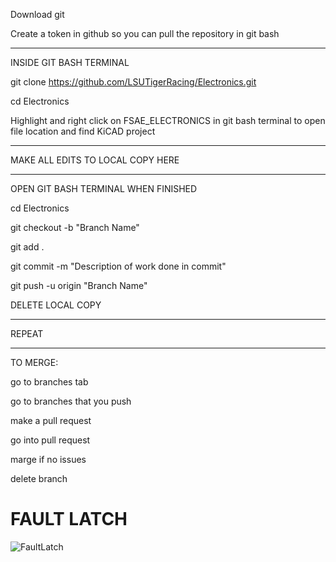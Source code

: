 Download git

Create a token in github so you can pull the repository in git bash

------------------------

INSIDE GIT BASH TERMINAL

git clone https://github.com/LSUTigerRacing/Electronics.git

cd Electronics

Highlight and right click on FSAE_ELECTRONICS in git bash terminal to open file location and find KiCAD project

------------------------

MAKE ALL EDITS TO LOCAL COPY HERE

------------------------

OPEN GIT BASH TERMINAL WHEN FINISHED

cd Electronics

git checkout -b "Branch Name"

git add .

git commit -m "Description of work done in commit"

git push -u origin "Branch Name"

DELETE LOCAL COPY

------------------------

REPEAT

------------------------

TO MERGE:

go to branches tab

go to branches that you push

make a pull request

go into pull request

marge if no issues

delete branch 

# FAULT LATCH

![FaultLatch](https://github.com/user-attachments/assets/3dcf80d5-223d-454f-9a48-82ccf43e8bfd)

